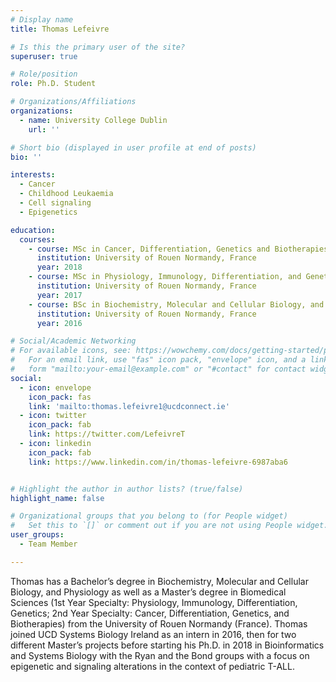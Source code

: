 ```yaml
---
# Display name
title: Thomas Lefeivre

# Is this the primary user of the site?
superuser: true

# Role/position
role: Ph.D. Student

# Organizations/Affiliations
organizations:
  - name: University College Dublin
    url: ''

# Short bio (displayed in user profile at end of posts)
bio: '' 

interests:
  - Cancer
  - Childhood Leukaemia
  - Cell signaling
  - Epigenetics

education:
  courses:
    - course: MSc in Cancer, Differentiation, Genetics and Biotherapies
      institution: University of Rouen Normandy, France
      year: 2018
    - course: MSc in Physiology, Immunology, Differentiation, and Genetics
      institution: University of Rouen Normandy, France
      year: 2017
    - course: BSc in Biochemistry, Molecular and Cellular Biology, and Physiology
      institution: University of Rouen Normandy, France
      year: 2016

# Social/Academic Networking
# For available icons, see: https://wowchemy.com/docs/getting-started/page-builder/#icons
#   For an email link, use "fas" icon pack, "envelope" icon, and a link in the
#   form "mailto:your-email@example.com" or "#contact" for contact widget.
social:
  - icon: envelope
    icon_pack: fas
    link: 'mailto:thomas.lefeivre1@ucdconnect.ie'
  - icon: twitter
    icon_pack: fab
    link: https://twitter.com/LefeivreT
  - icon: linkedin
    icon_pack: fab
    link: https://www.linkedin.com/in/thomas-lefeivre-6987aba6


# Highlight the author in author lists? (true/false)
highlight_name: false

# Organizational groups that you belong to (for People widget)
#   Set this to `[]` or comment out if you are not using People widget.
user_groups: 
  - Team Member

---
```


Thomas has a Bachelor’s degree in Biochemistry, Molecular and Cellular Biology, and Physiology as well as a Master’s degree in Biomedical Sciences (1st Year Specialty: Physiology, Immunology, Differentiation, Genetics; 2nd Year Specialty: Cancer, Differentiation, Genetics, and Biotherapies) from the University of Rouen Normandy (France). Thomas joined UCD Systems Biology Ireland as an intern in 2016, then for two different Master’s projects before starting his Ph.D. in 2018 in Bioinformatics and Systems Biology with the Ryan and the Bond groups with a focus on epigenetic and signaling alterations in the context of pediatric T-ALL. 
